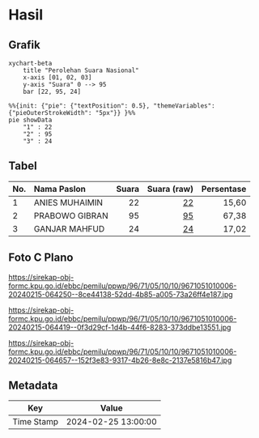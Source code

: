 # Hasil

## Grafik

```mermaid
xychart-beta
    title "Perolehan Suara Nasional"
    x-axis [01, 02, 03]
    y-axis "Suara" 0 --> 95
    bar [22, 95, 24]
```

```mermaid
%%{init: {"pie": {"textPosition": 0.5}, "themeVariables": {"pieOuterStrokeWidth": "5px"}} }%%
pie showData
    "1" : 22
    "2" : 95
    "3" : 24
```

## Tabel

| No. | Nama Paslon    | Suara | Suara (raw) | Persentase |
|:--- |:-------------- | -----:| -----------:| ----------:|
| 1   | ANIES MUHAIMIN | 22    | [22][p-1]   | 15,60      |
| 2   | PRABOWO GIBRAN | 95    | [95][p-2]   | 67,38      |
| 3   | GANJAR MAHFUD  | 24    | [24][p-3]   | 17,02      |


[p-1]: https://github.com/gigit-pemilu/pemilu-2024/blob/main/pilpres/hitung-suara/sub/96-papua-barat-daya/sub/71-kota-sorong/sub/05-sorong-utara/sub/1010-matalamagi/sub/006-tps/sub/paslon-1.txt
[p-2]: https://github.com/gigit-pemilu/pemilu-2024/blob/main/pilpres/hitung-suara/sub/96-papua-barat-daya/sub/71-kota-sorong/sub/05-sorong-utara/sub/1010-matalamagi/sub/006-tps/sub/paslon-2.txt
[p-3]: https://github.com/gigit-pemilu/pemilu-2024/blob/main/pilpres/hitung-suara/sub/96-papua-barat-daya/sub/71-kota-sorong/sub/05-sorong-utara/sub/1010-matalamagi/sub/006-tps/sub/paslon-3.txt

## Foto C Plano

https://sirekap-obj-formc.kpu.go.id/ebbc/pemilu/ppwp/96/71/05/10/10/9671051010006-20240215-064250--8ce44138-52dd-4b85-a005-73a26ff4e187.jpg

https://sirekap-obj-formc.kpu.go.id/ebbc/pemilu/ppwp/96/71/05/10/10/9671051010006-20240215-064419--0f3d29cf-1d4b-44f6-8283-373ddbe13551.jpg

https://sirekap-obj-formc.kpu.go.id/ebbc/pemilu/ppwp/96/71/05/10/10/9671051010006-20240215-064657--152f3e83-9317-4b26-8e8c-2137e5816b47.jpg


## Metadata

| Key        | Value               |
| ---------- | ------------------- |
| Time Stamp | 2024-02-25 13:00:00 |



